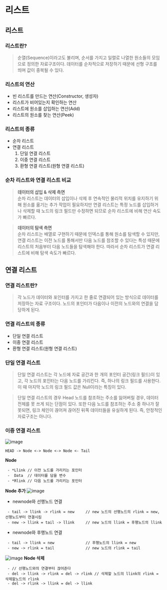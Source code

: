# 리스트

## 리스트

### 리스트란?

>순열(Sequence)이라고도 불리며, 순서를 가지고 일렬로 나열한 원소들의 모임으로 정의한 자료구조이다. 데이터를 순차적으로 저장하기 때문에 선형 구조를 띄며 값이 중복될 수 있다.


### 리스트의 연산

- 빈 리스트를 만드는 연산(Constructor, 생성자)
- 리스트가 비어있는지 확인하는 연산
- 리스트에 원소를 삽입하는 연산(Add)
- 리스트의 원소를 찾는 연산(Peek)

### 리스트의 종류

- 순차 리스트
- 연결 리스트
    1. 단일 연결 리스트
    2. 이중 연결 리스트 
    3. 환형 연결 리스트(원형 연결 리스트)

### 순차 리스트와 연결 리스트 비교
>**데이터의 삽입 & 삭제 측면**<br>
순차 리스트는 데이터의 삽입이나 삭제 후 연속적인 물리적 위치를 유지하기 위해 원소를 옮기는 추가 작업이 필요하지만 연결 리스트는 특정 노드를 삽입하거나 삭제할 때 노드의 링크 필드만 수정하면 되므로 순차 리스트에 비해 연산 속도가 빠르다.

>**데이터의 탐색 측면**<br>
순차 리스트는 배열로 구현하기 때문에 인덱스를 통해 원소를 탐색할 수 있지만, 연결 리스트는 이전 노드를 통해서만 다음 노드를 참조할 수 있다는 특성 때문에 리스트의 처음부터 다음 노드들을 탐색해야 한다. 따라서 순차 리스트가 연결 리스트에 비해 탐색 속도가 빠르다.

## 연결 리스트

### 연결 리스트란?

>각 노드가 데이터와 포인터를 가지고 한 줄로 연결되어 있는 방식으로 데이터를 저장하는 자료 구조이다. 노드의 포인터가 다음이나 이전의 노드와의 연결을 담당하게 된다.

### 연결 리스트의 종류

- 단일 연결 리스트
- 이중 연결 리스트
- 환형 연결 리스트(원형 연결 리스트)

### 단일 연결 리스트

>단일 연결 리스트는 각 노드에 자료 공간과 한 개의 포인터 공간(링크 필드)이 있고, 각 노드의 포인터는 다음 노드를 가리킨다. 즉, 하나의 링크 필드를 사용한다. 이 때 마지막 노드의 링크 필드 값은 Null이라는 특징이 있다.

>단일 연결 리스트의 경우 Head 노드를 참조하는 주소를 잃어버릴 경우, 데이터 전체를 못 쓰게 되는 단점이 있다. 또한 다음 노드를 참조하는 주소 중 하나가 잘못되면, 링크 체인이 끊어져 끊어진 뒤쪽 데이터들을 유실하게 된다. 즉, 안정적인 자료구조는 아니다.


### 이중 연결 리스트


![image](https://user-images.githubusercontent.com/113777043/204078252-5804e394-5921-4bfc-a25c-c89456c1a7bf.png)


```
HEAD -> Node <-> Node <-> Node <- Tail
```
**Node**

```
 - *Llink // 이전 노드를 가리키는 포인터
 -  Data  // 데이터를 담을 변수
 - *Rlink // 다음 노드를 가리키는 포인터
```

**Node 추가**
![image](https://user-images.githubusercontent.com/113777043/204078990-c0a340f7-0fd1-4941-96b9-a61b781034d5.png)


* newnode와 선행노드 연결

```
 - tail -> llink -> rlink = new     // new 노드의 선행노드의 rlink = new, 선행노드부터 연결시킴
 - new -> llink = tail -> llink     // new 노드의 llink = 후행노드의 llink
```
* newnode와 후행노드 연결

```
 - tail -> llink = new              // 후행노드의 llink = new
 - new -> rlink = tail              // new 노드의 rlink = tail
```


![image](https://user-images.githubusercontent.com/113777043/204079011-a935fbe2-6758-4e3d-8dba-db390e3cafda.png)
**Node 삭제**
```
 - // 선행노드와의 연결부터 끊어준다
 - del -> llink -> rlink = del -> rlink // 삭제할 노드의 llink의 rlink = 삭제할노드의 rlink
 - del -> rlink -> llink = del -> llink
```




